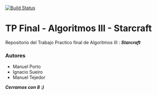 [![Build Status](https://travis-ci.org/algoCraftDeveloperTeam/algosIII_tpFinal.svg?branch=master)](https://travis-ci.org/algoCraftDeveloperTeam/algosIII_tpFinal)

# TP Final - Algoritmos III - Starcraft

Repositorio del Trabajo Practico final de Algoritmos III : *__Starcraft__*

### Autores

+ Manuel Porto
+ Ignacio Sueiro
+ Manuel Tejedor

*__Cerramos con 8 :)__*
